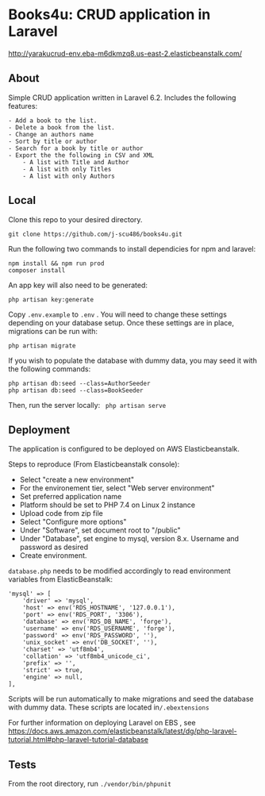 # Books4u: CRUD application in Laravel

http://yarakucrud-env.eba-m6dkmzq8.us-east-2.elasticbeanstalk.com/

## About

Simple CRUD application written in Laravel 6.2.
Includes the following features: 

    - Add a book to the list.
    - Delete a book from the list.
    - Change an authors name
    - Sort by title or author
    - Search for a book by title or author
    - Export the the following in CSV and XML
        - A list with Title and Author
        - A list with only Titles
        - A list with only Authors
        
## Local 

Clone this repo to your desired directory. 

```
git clone https://github.com/j-scu486/books4u.git
```

Run the following two commands to install dependicies for npm and laravel:
```
npm install && npm run prod
composer install
```
An app key will also need to be generated:
```
php artisan key:generate
```
Copy ```.env.example``` to ```.env``` . You will need to change these settings depending on your database setup.
Once these settings are in place, migrations can be run with:

```php artisan migrate```

If you wish to populate the database with dummy data, you may seed it with the following commands:
```
php artisan db:seed --class=AuthorSeeder
php artisan db:seed --class=BookSeeder
```
Then, run the server locally:
``` php artisan serve```


## Deployment

The application is configured to be deployed on AWS Elasticbeanstalk.

Steps to reproduce (From Elasticbeanstalk console):
- Select "create a new environment"
- For the environement tier, select "Web server environment"
- Set preferred application name
- Platform should be set to PHP 7.4 on Linux 2 instance
- Upload code from zip file
- Select "Configure more options"
- Under "Software", set document root to "/public"
- Under "Database", set engine to mysql, version 8.x. Username and password as desired
- Create environment.

```database.php``` needs to be modified accordingly to read environment variables from ElasticBeanstalk:
```
'mysql' => [
    'driver' => 'mysql',
    'host' => env('RDS_HOSTNAME', '127.0.0.1'),
    'port' => env('RDS_PORT', '3306'),
    'database' => env('RDS_DB_NAME', 'forge'),
    'username' => env('RDS_USERNAME', 'forge'),
    'password' => env('RDS_PASSWORD', ''),
    'unix_socket' => env('DB_SOCKET', ''),
    'charset' => 'utf8mb4',
    'collation' => 'utf8mb4_unicode_ci',
    'prefix' => '',
    'strict' => true,
    'engine' => null,
],

```
Scripts will be run automatically to make migrations and seed the database with dummy data. These scripts are located
in```/.ebextensions```

For further information on deploying Laravel on EBS , see https://docs.aws.amazon.com/elasticbeanstalk/latest/dg/php-laravel-tutorial.html#php-laravel-tutorial-database

## Tests

From the root directory, run ```./vendor/bin/phpunit```








